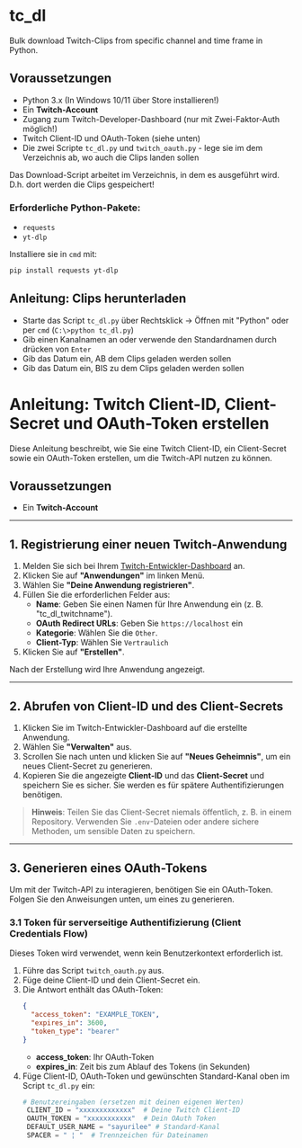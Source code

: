 # tc_dl
Bulk download Twitch-Clips from specific channel and time frame in Python.

## Voraussetzungen
- Python 3.x (In Windows 10/11 über Store installieren!)
- Ein **Twitch-Account**
- Zugang zum Twitch-Developer-Dashboard (nur mit Zwei-Faktor-Auth möglich!)
- Twitch Client-ID und OAuth-Token (siehe unten)
- Die zwei Scripte `tc_dl.py` und `twitch_oauth.py` - lege sie im dem Verzeichnis ab, wo auch die Clips landen sollen

Das Download-Script arbeitet im Verzeichnis, in dem es ausgeführt wird. D.h. dort werden die Clips gespeichert!
  
### **Erforderliche Python-Pakete:**
- `requests`
- `yt-dlp`

Installiere sie in `cmd` mit:
```bash
pip install requests yt-dlp
```

## Anleitung: Clips herunterladen
- Starte das Script `tc_dl.py` über Rechtsklick -> Öffnen mit "Python" oder per `cmd` (`C:\>python tc_dl.py`)
- Gib einen Kanalnamen an oder verwende den Standardnamen durch drücken von `Enter`
- Gib das Datum ein, AB dem Clips geladen werden sollen
- Gib das Datum ein, BIS zu dem Clips geladen werden sollen

# Anleitung: Twitch Client-ID, Client-Secret und OAuth-Token erstellen

Diese Anleitung beschreibt, wie Sie eine Twitch Client-ID, ein Client-Secret sowie ein OAuth-Token erstellen, um die Twitch-API nutzen zu können.

## Voraussetzungen
- Ein **Twitch-Account**

---

## 1. Registrierung einer neuen Twitch-Anwendung

1. Melden Sie sich bei Ihrem [Twitch-Entwickler-Dashboard](https://dev.twitch.tv/console) an.
2. Klicken Sie auf **"Anwendungen"** im linken Menü.
3. Wählen Sie **"Deine Anwendung registrieren"**.
4. Füllen Sie die erforderlichen Felder aus:
   - **Name**: Geben Sie einen Namen für Ihre Anwendung ein (z. B. "tc_dl_twitchname").
   - **OAuth Redirect URLs**: Geben Sie `https://localhost` ein
   - **Kategorie**: Wählen Sie die `Other`.
   - **Client-Typ**: Wählen Sie `Vertraulich`
5. Klicken Sie auf **"Erstellen"**.

Nach der Erstellung wird Ihre Anwendung angezeigt.

---

## 2. Abrufen von Client-ID und des Client-Secrets

1. Klicken Sie im Twitch-Entwickler-Dashboard auf die erstellte Anwendung.
2. Wählen Sie **"Verwalten"** aus.
3. Scrollen Sie nach unten und klicken Sie auf **"Neues Geheimnis"**, um ein neues Client-Secret zu generieren.
4. Kopieren Sie die angezeigte **Client-ID** und das **Client-Secret** und speichern Sie es sicher. Sie werden es für spätere Authentifizierungen benötigen.

> **Hinweis**: Teilen Sie das Client-Secret niemals öffentlich, z. B. in einem Repository. Verwenden Sie `.env`-Dateien oder andere sichere Methoden, um sensible Daten zu speichern.

---

## 3. Generieren eines OAuth-Tokens

Um mit der Twitch-API zu interagieren, benötigen Sie ein OAuth-Token. Folgen Sie den Anweisungen unten, um eines zu generieren.

### 3.1 Token für serverseitige Authentifizierung (Client Credentials Flow)
Dieses Token wird verwendet, wenn kein Benutzerkontext erforderlich ist.

1. Führe das Script `twitch_oauth.py` aus.
2. Füge deine Client-ID und dein Client-Secret ein.
3. Die Antwort enthält das OAuth-Token:
   ```json
   {
     "access_token": "EXAMPLE_TOKEN",
     "expires_in": 3600,
     "token_type": "bearer"
   }
   ```
   - **access_token**: Ihr OAuth-Token
   - **expires_in**: Zeit bis zum Ablauf des Tokens (in Sekunden)
4. Füge Client-ID, OAuth-Token und gewünschten Standard-Kanal oben im Script `tc_dl.py` ein:
   ```python
   # Benutzereingaben (ersetzen mit deinen eigenen Werten)
    CLIENT_ID = "xxxxxxxxxxxxx"  # Deine Twitch Client-ID
    OAUTH_TOKEN = "xxxxxxxxxxx"  # Dein OAuth Token
    DEFAULT_USER_NAME = "sayurilee" # Standard-Kanal
    SPACER = " ¦ "  # Trennzeichen für Dateinamen
    ```


